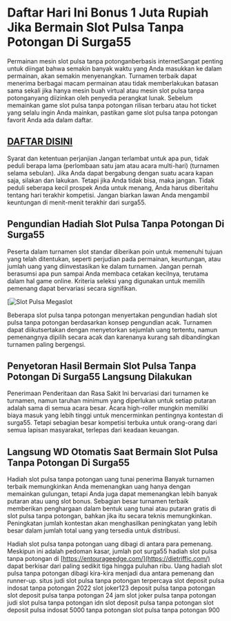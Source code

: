 # Daftar Hari Ini Bonus 1 Juta Rupiah Jika Bermain Slot Pulsa Tanpa Potongan Di Surga55

Permainan mesin slot pulsa tanpa potonganberbasis internetSangat penting untuk diingat bahwa semakin banyak waktu yang Anda masukkan ke dalam permainan, akan semakin menyenangkan. Turnamen terbaik dapat menerima berbagai macam permainan atau tidak memberlakukan batasan sama sekali jika hanya mesin buah virtual atau mesin slot pulsa tanpa potonganyang diizinkan oleh penyedia perangkat lunak. Sebelum memainkan game slot pulsa tanpa potongan rilisan terbaru atau hot ticket yang selalu ingin Anda mainkan, pastikan game slot pulsa tanpa potongan favorit Anda ada dalam daftar.

## [DAFTAR DISINI](https://bit.ly/3bZ1IR0)

Syarat dan ketentuan perjanjian Jangan terlambat untuk apa pun, tidak peduli berapa lama (perlombaan satu jam atau acara multi-hari) (turnamen selama sebulan). Jika Anda dapat bergabung dengan suatu acara kapan saja, silakan dan lakukan. Tetapi jika Anda tidak bisa, maka jangan. Tidak peduli seberapa kecil prospek Anda untuk menang, Anda harus diberitahu tentang hari terakhir kompetisi. Jangan biarkan lawan Anda mengambil keuntungan di menit-menit terakhir dari surga55.

## Pengundian Hadiah Slot Pulsa Tanpa Potongan Di Surga55

Peserta dalam turnamen slot standar diberikan poin untuk memenuhi tujuan yang telah ditentukan, seperti perjudian pada permainan, keuntungan, atau jumlah uang yang diinvestasikan ke dalam turnamen. Jangan pernah berasumsi apa pun sampai Anda membaca cetakan kecilnya, terutama dalam hal game online. Kriteria seleksi yang digunakan untuk memilih pemenang dapat bervariasi secara signifikan.

[![Slot Pulsa Megaslot](https://blogger.googleusercontent.com/img/b/R29vZ2xl/AVvXsEixujgI2X-zYLgTCWs3oIS7WzyeX_Sfl-TqlDm-IBu8BZR7aQAyCFhbIhisM8Tdd_WR6gleZkdN1mNkcCPKQK4Qqo9qD3yYxp01eJdDoF2Ea-dy9zX6NJ8NSumcni3ATAvHN6J7wfP0vBkybQ4my9RhYPzKna8grU0XIz1z34oSjYwXxj_WTUFK56cT/s320/hack-casino-slot-machines-1600x1066.jpeg)

Beberapa slot pulsa tanpa potongan menyertakan pengundian hadiah slot pulsa tanpa potongan berdasarkan konsep pengundian acak. Turnamen dapat diikutsertakan dengan menyetorkan sejumlah uang tertentu, namun pemenangnya dipilih secara acak dan karenanya kurang sah dibandingkan turnamen paling bergengsi.

## Penyetoran Hasil Bermain Slot Pulsa Tanpa Potongan Di Surga55 Langsung Dilakukan

Penerimaan Penderitaan dan Rasa Sakit Ini bervariasi dari turnamen ke turnamen, namun taruhan minimum yang diperlukan untuk setiap putaran adalah sama di semua acara besar. Acara high-roller mungkin memiliki biaya masuk yang lebih tinggi untuk mencerminkan pentingnya kontestan di surga55. Tetapi sebagian besar kompetisi terbuka untuk orang-orang dari semua lapisan masyarakat, terlepas dari keadaan keuangan.

## Langsung WD Otomatis Saat Bermain Slot Pulsa Tanpa Potongan Di Surga55

Hadiah slot pulsa tanpa potongan uang tunai penerima Banyak turnamen terbaik memungkinkan Anda memenangkan uang hanya dengan memainkan gulungan, tetapi Anda juga dapat memenangkan lebih banyak putaran atau uang slot bonus. Sebagian besar turnamen terbaik memberikan penghargaan dalam bentuk uang tunai atau putaran gratis di slot pulsa tanpa potongan, bahkan jika itu secara teknis memungkinkan. Peningkatan jumlah kontestan akan menghasilkan peningkatan yang lebih besar dalam jumlah total uang yang tersedia untuk distribusi.

Hadiah slot pulsa tanpa potongan uang dibagi di antara para pemenang. Meskipun ini adalah pedoman kasar, jumlah pot surga55 hadiah slot pulsa tanpa potongan di [https://entourageedge.com/](https://dietriffic.com/) dapat berkisar dari paling sedikit tiga hingga puluhan ribu. Uang hadiah slot pulsa tanpa potongan dibagi kira-kira menjadi dua antara pemenang dan runner-up.
situs judi slot pulsa tanpa potongan terpercaya
slot deposit pulsa indosat tanpa potongan 2022
slot joker123 deposit pulsa tanpa potongan
slot deposit pulsa tanpa potongan 24 jam
slot joker pulsa tanpa potongan
judi slot pulsa tanpa potongan
idn slot deposit pulsa tanpa potongan
slot deposit pulsa indosat 5000 tanpa potongan
slot pulsa tanpa potongan 900
